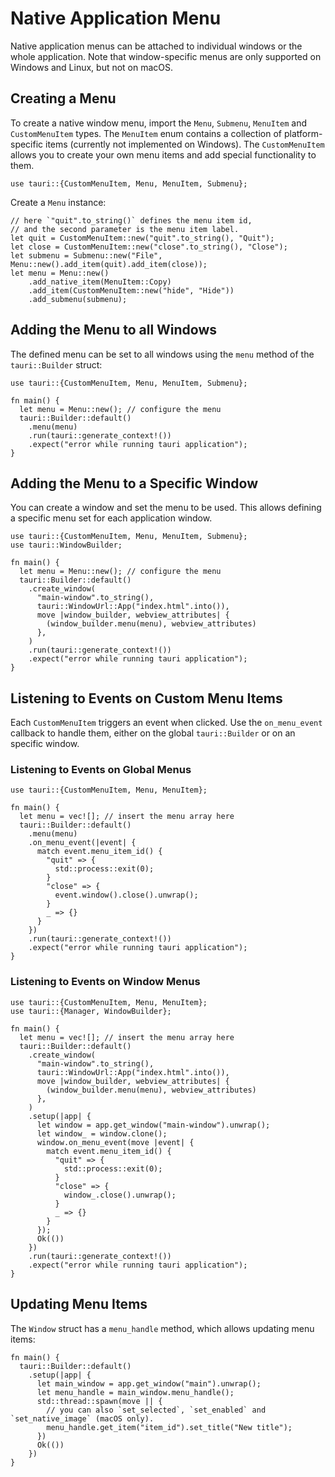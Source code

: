 # Native Application Menu

Native application menus can be attached to individual windows or the
whole application. Note that window-specific menus are only supported
on Windows and Linux, but not on macOS.

## Creating a Menu

To create a native window menu, import the `Menu`, `Submenu`,
`MenuItem` and `CustomMenuItem` types. The `MenuItem` enum contains a
collection of platform-specific items (currently not implemented on
Windows). The `CustomMenuItem` allows you to create your own menu
items and add special functionality to them.

```rust,ignore
use tauri::{CustomMenuItem, Menu, MenuItem, Submenu};
```

Create a `Menu` instance:

```rust,ignore
// here `"quit".to_string()` defines the menu item id,
// and the second parameter is the menu item label.
let quit = CustomMenuItem::new("quit".to_string(), "Quit");
let close = CustomMenuItem::new("close".to_string(), "Close");
let submenu = Submenu::new("File", Menu::new().add_item(quit).add_item(close));
let menu = Menu::new()
    .add_native_item(MenuItem::Copy)
    .add_item(CustomMenuItem::new("hide", "Hide"))
    .add_submenu(submenu);
```

## Adding the Menu to all Windows

The defined menu can be set to all windows using the `menu` method of
the `tauri::Builder` struct:

```rust,ignore
use tauri::{CustomMenuItem, Menu, MenuItem, Submenu};

fn main() {
  let menu = Menu::new(); // configure the menu
  tauri::Builder::default()
    .menu(menu)
    .run(tauri::generate_context!())
    .expect("error while running tauri application");
}
```

## Adding the Menu to a Specific Window

You can create a window and set the menu to be used. This allows
defining a specific menu set for each application window.

```rust,ignore
use tauri::{CustomMenuItem, Menu, MenuItem, Submenu};
use tauri::WindowBuilder;

fn main() {
  let menu = Menu::new(); // configure the menu
  tauri::Builder::default()
    .create_window(
      "main-window".to_string(),
      tauri::WindowUrl::App("index.html".into()),
      move |window_builder, webview_attributes| {
        (window_builder.menu(menu), webview_attributes)
      },
    )
    .run(tauri::generate_context!())
    .expect("error while running tauri application");
}
```

## Listening to Events on Custom Menu Items

Each `CustomMenuItem` triggers an event when clicked. Use the
`on_menu_event` callback to handle them, either on the global
`tauri::Builder` or on an specific window.

### Listening to Events on Global Menus

```rust,ignore
use tauri::{CustomMenuItem, Menu, MenuItem};

fn main() {
  let menu = vec![]; // insert the menu array here
  tauri::Builder::default()
    .menu(menu)
    .on_menu_event(|event| {
      match event.menu_item_id() {
        "quit" => {
          std::process::exit(0);
        }
        "close" => {
          event.window().close().unwrap();
        }
        _ => {}
      }
    })
    .run(tauri::generate_context!())
    .expect("error while running tauri application");
}
```

### Listening to Events on Window Menus

```rust,ignore
use tauri::{CustomMenuItem, Menu, MenuItem};
use tauri::{Manager, WindowBuilder};

fn main() {
  let menu = vec![]; // insert the menu array here
  tauri::Builder::default()
    .create_window(
      "main-window".to_string(),
      tauri::WindowUrl::App("index.html".into()),
      move |window_builder, webview_attributes| {
        (window_builder.menu(menu), webview_attributes)
      },
    )
    .setup(|app| {
      let window = app.get_window("main-window").unwrap();
      let window_ = window.clone();
      window.on_menu_event(move |event| {
        match event.menu_item_id() {
          "quit" => {
            std::process::exit(0);
          }
          "close" => {
            window_.close().unwrap();
          }
          _ => {}
        }
      });
      Ok(())
    })
    .run(tauri::generate_context!())
    .expect("error while running tauri application");
}
```

## Updating Menu Items

The `Window` struct has a `menu_handle` method, which allows updating
menu items:

```rust,ignore
fn main() {
  tauri::Builder::default()
    .setup(|app| {
      let main_window = app.get_window("main").unwrap();
      let menu_handle = main_window.menu_handle();
      std::thread::spawn(move || {
        // you can also `set_selected`, `set_enabled` and `set_native_image` (macOS only).
        menu_handle.get_item("item_id").set_title("New title");
      })
      Ok(())
    })
}
```
